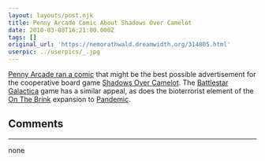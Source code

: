 ```yaml
---
layout: layouts/post.njk
title: Penny Arcade Comic About Shadows Over Camelot
date: 2010-03-08T16:21:00.000Z
tags: []
original_url: 'https://nemorathwald.dreamwidth.org/314805.html'
userpic: ../userpics/_.jpg
---
```

[Penny Arcade ran a comic](http://www.penny-arcade.com/comic/2010/3/5/opposite-poker-face/?utm_source=feedburner&utm_medium=feed&utm_campaign=Feed:+pa-mainsite+\(Penny+Arcade\)) that might be the best possible advertisement for the cooperative board game [Shadows Over Camelot](http://boardgamegeek.com/boardgame/15062/shadows-over-camelot). The [Battlestar Galactica](http://boardgamegeek.com/boardgame/37111/battlestar-galactica) game has a similar appeal, as does the bioterrorist element of the [On The Brink](http://boardgamegeek.com/boardgameexpansion/40849/pandemic-on-the-brink) expansion to [Pandemic](http://boardgamegeek.com/boardgame/30549/pandemic).

## Comments

---

none
